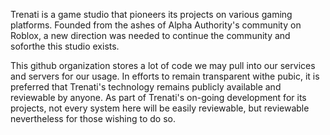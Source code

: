 Trenati is a game studio that pioneers its projects on various gaming platforms. Founded from the ashes of Alpha Authority's community on Roblox, a new direction was needed to continue the community and soforthe this studio exists.

This github organization stores a lot of code we may pull into our services and servers for our usage. In efforts to remain transparent withe pubic, it is preferred that Trenati's technology remains publicly available and reviewable by anyone. As part of Trenati's on-going development for its projects, not every system here will be easily reviewable, but reviewable nevertheless for those wishing to do so. 
